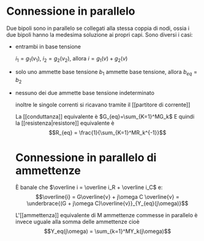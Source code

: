 # Connessione in parallelo
Due bipoli sono in parallelo se collegati alla stessa coppia di nodi, ossia i due bipoli hanno la medesima soluzione ai propri capi.
Sono diversi i casi:
- entrambi in base tensione
	
	$i_1 = g_1(v_1)$, $i_2 = g_2(v_2)$, allora $i=g_1(v) + g_2(v)$
- solo uno ammette base tensione
	$b_1$ ammette base tensione, allora $b_{eq} = b_2$

- nessuno dei due ammette base tensione
	indeterminato
	
	inoltre le singole correnti si ricavano tramite il [[partitore di corrente]]
	
	La [[conduttanza]] equivalente è $G_{eq}=\sum_{K=1}^MG_k$
	E quindi la [[resistenza|resistore]] equivalente è $$R_{eq} = \frac{1}{\sum_{K=1}^MR_k^{-1}}$$
	
	
	# Connessione in parallelo di ammettenze
	È banale che $\overline i = \overline i_R + \overline i_C$ e:
	$$\overline{i} = G\overline{v} + j\omega C \overline{v} = \underbrace{(G + j\omega C)\overline{v}}_{Y_{eq}(j\omega)}$$
	
	L'[[ammettenza]] equivalente di M ammettenze commesse in parallelo è invece uguale alla somma delle ammettenze cioè
	$$Y_eq(j\omega) = \sum_{k=1}^MY_k(j\omega)$$
	
	